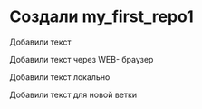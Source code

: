 ﻿# Создали my_first_repo1

Добавили текст

Добавили текст через WEB- браузер

Добавили текст локально

Добавили текст для новой ветки
